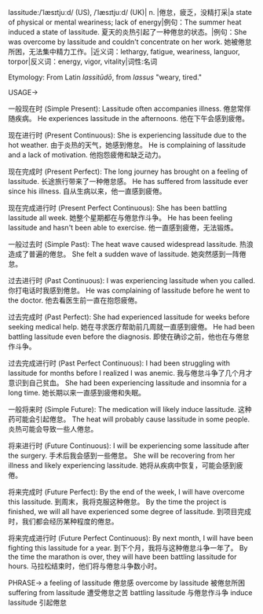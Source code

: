 lassitude:/ˈlæsɪtjuːd/ (US), /ˈlæsɪtjuːd/ (UK)| n. |倦怠，疲乏，没精打采|a state of physical or mental weariness; lack of energy|例句：The summer heat induced a state of lassitude. 夏天的炎热引起了一种倦怠的状态。|例句：She was overcome by lassitude and couldn't concentrate on her work. 她被倦怠所困，无法集中精力工作。|近义词：lethargy, fatigue, weariness, languor, torpor|反义词：energy, vigor, vitality|词性:名词

Etymology:
From Latin *lassitūdō*, from *lassus* "weary, tired."

USAGE->

一般现在时 (Simple Present):
Lassitude often accompanies illness. 倦怠常伴随疾病。
He experiences lassitude in the afternoons. 他在下午会感到疲倦。

现在进行时 (Present Continuous):
She is experiencing lassitude due to the hot weather.  由于炎热的天气，她感到倦怠。
He is complaining of lassitude and a lack of motivation. 他抱怨疲倦和缺乏动力。

现在完成时 (Present Perfect):
The long journey has brought on a feeling of lassitude.  长途旅行带来了一种倦怠感。
He has suffered from lassitude ever since his illness. 自从生病以来，他一直感到疲倦。

现在完成进行时 (Present Perfect Continuous):
She has been battling lassitude all week. 她整个星期都在与倦怠作斗争。
He has been feeling lassitude and hasn't been able to exercise. 他一直感到疲倦，无法锻炼。

一般过去时 (Simple Past):
The heat wave caused widespread lassitude. 热浪造成了普遍的倦怠。
She felt a sudden wave of lassitude. 她突然感到一阵倦怠。


过去进行时 (Past Continuous):
I was experiencing lassitude when you called. 你打电话时我感到倦怠。
He was complaining of lassitude before he went to the doctor. 他去看医生前一直在抱怨疲倦。

过去完成时 (Past Perfect):
She had experienced lassitude for weeks before seeking medical help.  她在寻求医疗帮助前几周就一直感到疲倦。
He had been battling lassitude even before the diagnosis. 即使在确诊之前，他也在与倦怠作斗争。


过去完成进行时 (Past Perfect Continuous):
I had been struggling with lassitude for months before I realized I was anemic. 我与倦怠斗争了几个月才意识到自己贫血。
She had been experiencing lassitude and insomnia for a long time. 她长期以来一直感到疲倦和失眠。

一般将来时 (Simple Future):
The medication will likely induce lassitude.  这种药可能会引起倦怠。
The heat will probably cause lassitude in some people. 炎热可能会导致一些人倦怠。

将来进行时 (Future Continuous):
I will be experiencing some lassitude after the surgery. 手术后我会感到一些倦怠。
She will be recovering from her illness and likely experiencing lassitude. 她将从疾病中恢复，可能会感到疲倦。

将来完成时 (Future Perfect):
By the end of the week, I will have overcome this lassitude. 到周末，我将克服这种倦怠。
By the time the project is finished, we will all have experienced some degree of lassitude.  到项目完成时，我们都会经历某种程度的倦怠。

将来完成进行时 (Future Perfect Continuous):
By next month, I will have been fighting this lassitude for a year. 到下个月，我将与这种倦怠斗争一年了。
By the time the marathon is over, they will have been battling lassitude for hours. 马拉松结束时，他们将与倦怠斗争数小时。


PHRASE->
a feeling of lassitude 倦怠感
overcome by lassitude 被倦怠所困
suffering from lassitude 遭受倦怠之苦
battling lassitude 与倦怠作斗争
induce lassitude 引起倦怠
